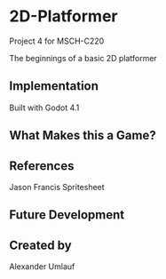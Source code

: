 # 2D-Platformer
Project 4 for MSCH-C220

The beginnings of a basic 2D platformer

## Implementation
Built with Godot 4.1

## What Makes this a Game?

## References
Jason Francis Spritesheet

## Future Development

## Created by
Alexander Umlauf
